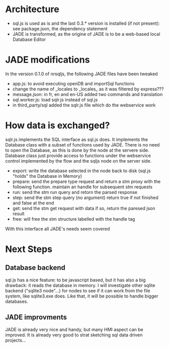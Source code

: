 # Architecture
* sql.js is used as is and the last 0.3.* version is installed (if not present): see package.json, the dependency statement
* JADE is transformed, as the origine of JADE is to be a web-based local Database Editor

# JADE modifications
In the version 0.1.0 of nrsqljs, the following JADE files have been tweaked
* app.js: to avoid executing openDB and importSql functions
* change the name of &#95;locales to &#95;locales&#95; as it was filtered by express???
* message.json: in fr, en and en-US added two commands and translation
* sql.worker.js: load sqlr.js instead of sql.js
* in third_party/sql added the sqlr.js file which do the webservice work

# How data is exchanged?
sqlr.js implements the SQL interface as sql.js does. It implements the Database class with a subset of functions used by JADE.
There is no need to open the Database, as this is done by the node at the servere side. Database class just provide access to functions under the webservice control implemented by the flow and the sqljs node on the server side.
* export: write the database selected in the node back to disk (sql.js "holds" the Database in Memory)
* prepare: send the prepare type request and return a stm proxy with the following function. maintain an handle for subsequent stm requests
 * run: send the stm run query and retorn the parsed response
 * step: send the stm step query (no argument) return true if not finished and false at the end
 * get: send the stm get request with data if so, return the paresed json result
 * free: will free the stm structure labelled with the handle tag
 
 With this interface all JADE's needs seem covered
 
# Next Steps
 
## Database backend
 sql.js has a nice feature: to be javascript based, but it has also a big drawback: it reads the database in memory.
 I will investigate other sqlite backend ("sqlite3 node"...) for nodes to see if it can work from the file system, like sqlite3.exe does.
 Like that, it will be possible to handle bigger databases.
 
## JADE improvments
 JADE is already very nice and handy, but many HMI aspect can be improved. It is already very good to strat sketching sql data  driven projects... 



